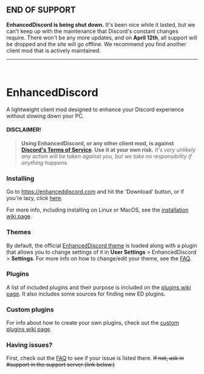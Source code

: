 ## END OF SUPPORT
__EnhancedDiscord is being shut down.__ It's been nice while it lasted, but we can't keep up with the maintenance that Discord's constant changes require. There won't be any more updates, and on **April 12th**, all support will be dropped and the site will go offline. We recommend you find another client mod that is actively maintained.
<br><hr><br>

# EnhancedDiscord
A lightweight client mod designed to enhance your Discord experience without slowing down your PC.

#### DISCLAIMER!
> **Using EnhancedDiscord, or any other client mod, is against [Discord's Terms of Service](https://discordapp.com/terms). Use it at your own risk.**
> *It's very unlikely any action will be taken against you, but we take no responsibility if anything happens.*

### Installing

Go to https://enhanceddiscord.com and hit the 'Download' button, or if you're lazy, click [here](https://enhanceddiscord.com/EnhancedDiscord.exe).

For more info, including installing on Linux or MacOS, see the [installation wiki page](https://github.com/joe27g/EnhancedDiscord/wiki/Installation).

### Themes

By default, the official [EnhancedDiscord theme](https://github.com/joe27g/Discord-Theme) is loaded along with a plugin that allows you to change settings of it in **User Settings** > EnhancedDiscord > **Settings**. For more info on how to change/edit your theme, see the [FAQ](https://github.com/joe27g/EnhancedDiscord/wiki/FAQ).

### Plugins

A list of included plugins and their purpose is included on the [plugins wiki page](https://github.com/joe27g/EnhancedDiscord/wiki/Plugins). It also includes some sources for finding new ED plugins.

### Custom plugins

For info about how to create your own plugins, check out the [custom plugins wiki page](https://github.com/joe27g/EnhancedDiscord/wiki/Custom-plugins).

### Having issues?

First, check out the [FAQ](https://github.com/joe27g/EnhancedDiscord/wiki/FAQ) to see if your issue is listed there. ~~If not, ask in #support in the support server (link below.)~~